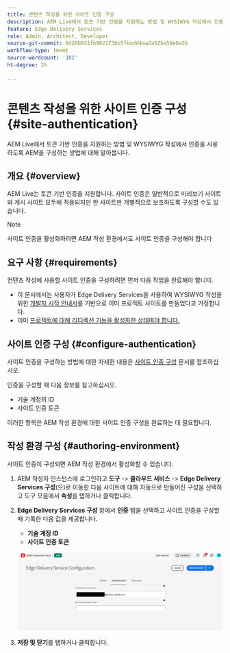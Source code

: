 ```yaml
---
title: 콘텐츠 작성을 위한 사이트 인증 구성
description: AEM Live에서 토큰 기반 인증을 지원하는 방법 및 WYSIWYG 작성에서 인증을 사용하도록 AEM을 구성하는 방법에 대해 알아봅니다.
feature: Edge Delivery Services
role: Admin, Architect, Developer
source-git-commit: 6d28b831fb902173bb5fbadd4aa2a52ba58e0a3b
workflow-type: tm+mt
source-wordcount: '301'
ht-degree: 2%

---
```



# 콘텐츠 작성을 위한 사이트 인증 구성 {#site-authentication}

AEM Live에서 토큰 기반 인증을 지원하는 방법 및 WYSIWYG 작성에서 인증을 사용하도록 AEM을 구성하는 방법에 대해 알아봅니다.

## 개요 {#overview}

AEM Live는 토큰 기반 인증을 지원합니다. 사이트 인증은 일반적으로 미리보기 사이트와 게시 사이트 모두에 적용되지만 한 사이트만 개별적으로 보호하도록 구성할 수도 있습니다.

>[!NOTE]
>
>사이트 인증을 활성화하려면 AEM 작성 환경에서도 사이트 인증을 구성해야 합니다

## 요구 사항 {#requirements}

컨텐츠 작성에 사용할 사이트 인증을 구성하려면 먼저 다음 작업을 완료해야 합니다.

* 이 문서에서는 사용자가 Edge Delivery Services을 사용하여 WYSIWYG 작성을 위한 [개발자 시작 안내서](/help/edge/wysiwyg-authoring/edge-dev-getting-started.md)를 기반으로 이미 프로젝트 사이트를 만들었다고 가정합니다.
* 이미 [프로젝트에 대해 리디렉션 기능을 활성화한 상태여야 합니다.](/help/edge/wysiwyg-authoring/repoless.md)

## 사이트 인증 구성 {#configure-authentication}

사이트 인증을 구성하는 방법에 대한 자세한 내용은 [사이트 인증 구성](https://www.aem.live/docs/authentication-setup-site) 문서를 참조하십시오.

인증을 구성할 때 다음 정보를 참고하십시오.

* 기술 계정의 ID
* 사이트 인증 토큰

이러한 항목은 AEM 작성 환경에 대한 사이트 인증 구성을 완료하는 데 필요합니다.

## 작성 환경 구성 {#authoring-environment}

사이트 인증이 구성되면 AEM 작성 환경에서 활성화할 수 있습니다.

1. AEM 작성자 인스턴스에 로그인하고 **도구** -> **클라우드 서비스** -> **Edge Delivery Services 구성**(으)로 이동한 다음 사이트에 대해 자동으로 만들어진 구성을 선택하고 도구 모음에서 **속성**&#x200B;을 탭하거나 클릭합니다.
1. **Edge Delivery Services 구성** 창에서 **인증** 탭을 선택하고 사이트 인증을 구성할 때 기록한 다음 값을 제공합니다.

   * **기술 계정 ID**
   * **사이트 인증 토큰**

   ![Edge Delivery Services 구성](/help/edge/wysiwyg-authoring/assets/site-authentication/configure-aem-author.png)

1. **저장 및 닫기**&#x200B;를 탭하거나 클릭합니다.

